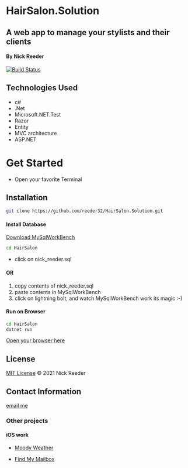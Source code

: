 # HairSalon.Solution
## A web app to manage your stylists and their clients
#### By Nick Reeder
[![Build Status](https://travis-ci.org/joemccann/dillinger.svg?branch=master)](https://travis-ci.org/joemccann/dillinger)

## Technologies Used
- c#
- .Net
- Microsoft.NET.Test
- Razor
- Entity
- MVC architecture
- ASP.NET


# Get Started

- Open your favorite Terminal
## Installation
```sh
git clone https://github.com/reeder32/HairSalon.Solution.git
```
#### Install Database
[Download MySqlWorkBench](https://dev.mysql.com/downloads/workbench/)
```sh
cd HairSalon
```
* click on nick_reeder.sql

#### OR
1. copy contents of nick_reeder.sql
2. paste contents in MySqlWorkBench
3. click on lightning bolt, and watch MySqlWorkBench work its magic :-)

#### Run on Browser
```sh
cd HairSalon
dotnet run
```

[Open your browser here](http://localhost:5000)

## License

[MIT License](https://opensource.org/licenses/MIT)
&copy; 2021 Nick Reeder

## Contact Information

[email me](mailto:nickreeder32@gmail.com)

### Other projects

#### iOS work

- [Moody Weather](https://apps.apple.com/us/app/moody-weather/id1506337317)

- [Find My Mailbox](https://apps.apple.com/us/app/find-my-mailbox/id1530700085)
